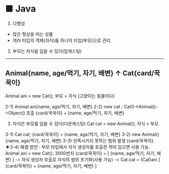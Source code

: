 # ■ Java

1. 다형성
- 많은 형상을 띠는 성품
- 여러 타입의 객체(자식)를 하나의 타입(부모)으로 관리

2. 부모는 자식을 담을 수 있다(업캐스팅)
------------------------------------
Animal{name, age/먹기, 자기, 배변}
 ↑
Cat{card/꾹꾹이}
------------------------------------
Animal ani = new Cat();   부모 = 자식 (고양이는 동물이다)

2-1) Animal ani{name, age/먹기, 자기, 배변}
2-2) new cat : Cat()->Animal()->Object() 호출
        {card/꾹꾹이} + {name, age/먹기, 자기, 배변}


3. 자식은 부모를 담을 수 있다(다운캐스팅)
 Cat cat = new Animal(); 자식 = 부모

3-1) Cat cat; {card/꾹꾹이} + {name, age/먹기, 자기, 배변}
3-2) new Animal() {name, age/먹기, 자기, 배변}
3-3) 만족시키지 못하는 범위 발생 {card/꾹꾹이}
★3-4) 해결 방안 : 부모 타입에서 자식 생성자를 호출한 적이 있으면 사용 가능.
Animal ani = new Cat(); 3000번지 {card/꾹꾹이} + [ {name, age/먹기, 자기, 배변} ]
 -> 자식 생성자 호출로 자식의 범위 초기화(사용 가능) 
 -> Cat cat = (Cat)ani [ {card/꾹꾹이} + {name, age/먹기, 자기, 배변} ]